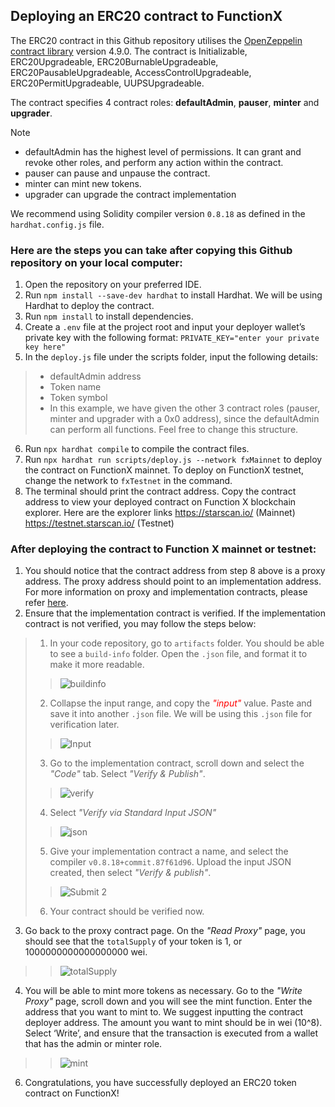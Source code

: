 ## Deploying an ERC20 contract to FunctionX

The ERC20 contract in this Github repository utilises the [OpenZeppelin contract library](https://www.openzeppelin.com/contracts) version 4.9.0. The contract is Initializable, ERC20Upgradeable, ERC20BurnableUpgradeable, ERC20PausableUpgradeable, AccessControlUpgradeable, ERC20PermitUpgradeable, UUPSUpgradeable. 

The contract specifies 4 contract roles: **defaultAdmin**, **pauser**, **minter** and **upgrader**.

> [!NOTE]
> * defaultAdmin has the highest level of permissions. It can grant and revoke other roles, and perform any action within the contract. 
> * pauser can pause and unpause the contract.
> * minter can mint new tokens.
> * upgrader can upgrade the contract implementation

We recommend using Solidity compiler version `0.8.18` as defined in the `hardhat.config.js` file.

### Here are the steps you can take after copying this Github repository on your local computer: 
1. Open the repository on your preferred IDE.
2. Run `npm install --save-dev hardhat` to install Hardhat. We will be using Hardhat to deploy the contract.
3. Run `npm install` to install dependencies.
4. Create a `.env` file at the project root and input your deployer wallet’s private key with the following format: 
`PRIVATE_KEY="enter your private key here"`
5. In the `deploy.js` file under the scripts folder, input the following details: 
> * defaultAdmin address
> * Token name 
> * Token symbol
> * In this example, we have given the other 3 contract roles (pauser, minter and upgrader with a 0x0 address), since the defaultAdmin can perform all functions. Feel free to change this structure. 
6. Run `npx hardhat compile` to compile the contract files.
7. Run `npx hardhat run scripts/deploy.js --network fxMainnet` to deploy the contract on FunctionX mainnet. To deploy on FunctionX testnet, change the network to `fxTestnet` in the command.
8. The terminal should print the contract address. Copy the contract address to view your deployed contract on Function X blockchain explorer. Here are the explorer links https://starscan.io/ (Mainnet) https://testnet.starscan.io/ (Testnet)

### After deploying the contract to Function X mainnet or testnet: 
1. You should notice that the contract address from step 8 above is a proxy address. The proxy address should point to an implementation address. For more information on proxy and implementation contracts, please refer [here](https://info.etherscan.com/what-is-proxy-contract/#:~:text=A%20proxy%20contract%20is%20an,of%20the%20%27implementation%27%20contract.).
2. Ensure that the implementation contract is verified. If the implementation contract is not verified, you may follow the steps below:
> 1. In your code repository, go to `artifacts` folder. You should be able to see a `build-info` folder. Open the `.json` file, and format it to make it more readable.
>> ![buildinfo](https://github.com/FunctionX-SG/ERC20-Contract/assets/143979872/16b28510-16dc-4c2c-8f85-077172a3cdac)
> 2. Collapse the input range, and copy the <span style="color:red;">_"input"_ </span> value. Paste and save it into another `.json` file. We will be using this `.json` file for verification later.
>> ![Input](https://github.com/FunctionX-SG/ERC20-Contract/assets/143979872/704eee3c-048e-401d-ae89-76e00ef8ae80)
> 3. Go to the implementation contract, scroll down and select the _"Code"_ tab. Select _"Verify & Publish"_.
>> ![verify](https://github.com/FunctionX-SG/ERC20-Contract/assets/143979872/baca0907-4e0a-470c-b041-2eba8f8783f5)
> 4. Select _"Verify via Standard Input JSON"_
>> ![json](https://github.com/FunctionX-SG/ERC20-Contract/assets/143979872/2e7dcbf7-e080-4b26-8a3e-a08dcdd9bd3d)
> 5. Give your implementation contract a name, and select the compiler `v0.8.18+commit.87f61d96`. Upload the input JSON created, then select _"Verify & publish"_.
>> ![Submit 2](https://github.com/FunctionX-SG/ERC20-Contract/assets/143979872/5eb3442c-889c-4874-9ca4-723645b482f4)
> 6. Your contract should be verified now.
3. Go back to the proxy contract page. On the _"Read Proxy"_ page, you should see that the `totalSupply` of your token is 1, or 1000000000000000000 wei.
>> ![totalSupply](https://github.com/FunctionX-SG/ERC20-Contract/assets/143979872/c3e6af51-30c7-4cb6-afff-fa2f68448039)
4. You will be able to mint more tokens as necessary. Go to the _"Write Proxy"_ page, scroll down and you will see the mint function. Enter the address that you want to mint to. We suggest inputting the contract deployer address. The amount you want to mint should be in wei (10^8). Select ‘Write’, and ensure that the transaction is executed from a wallet that has the admin or minter role.
>> ![mint](https://github.com/FunctionX-SG/ERC20-Contract/assets/143979872/794515cd-53bb-4df6-a91a-b082bbcc2a30)
6. Congratulations, you have successfully deployed an ERC20 token contract on FunctionX!
